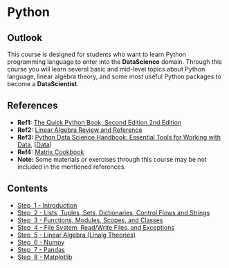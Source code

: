 # Python

## Outlook
This course is designed for students who want to learn Python programming language to enter into the **DataScience** domain. Through this course you will learn several basic and mid-level topics about Python language, linear algebra theory, and some most useful Python packages to become a **DataScientist**.

## References
- **Ref1:** [The Quick Python Book, Second Edition 2nd Edition](https://www.amazon.com/Quick-Python-Book-Second/dp/193518220X)
- **Ref2:** [Linear Algebra Review and Reference](http://cs229.stanford.edu/section/cs229-linalg.pdf)
- **Ref3:** [Python Data Science Handbook: Essential Tools for Working with Data](https://www.amazon.com/Python-Data-Science-Handbook-Essential/dp/1491912057), [[Data](https://github.com/jakevdp/PythonDataScienceHandbook/tree/master/notebooks/data)]
- **Ref4:** [Matrix Cookbook](https://www.math.uwaterloo.ca/~hwolkowi/matrixcookbook.pdf)
- **Note:** Some materials or exercises through this course may be not included in the mentioned references.

## Contents 

- [Step &nbsp;1 - Introduction](01-Introduction.md)
- [Step &nbsp;2 - Lists, Tuples, Sets, Dictionaries, Control Flows and Strings](02-Lists-Tuples-Sets-Dictionaries-ControlFlows-Strings.md)
- [Step &nbsp;3 - Functions, Modules, Scopes, and Classes](03-Functions-Modules-Scopes-Classes.md)
- [Step &nbsp;4 - File System, Read/Write Files, and Exceptions](04-FileSystem-ReadAndWriteFiles-Exceptions.md)
- [Step &nbsp;5 - Linear Algebra (Linalg Theories)](05-LinearAlgebra.md)
- [Step &nbsp;6 - Numpy](06-Numpy.md)
- [Step &nbsp;7 - Pandas](07-Pandas.md)
- [Step &nbsp;8 - Matplotlib](08-Matplotlib.md)


